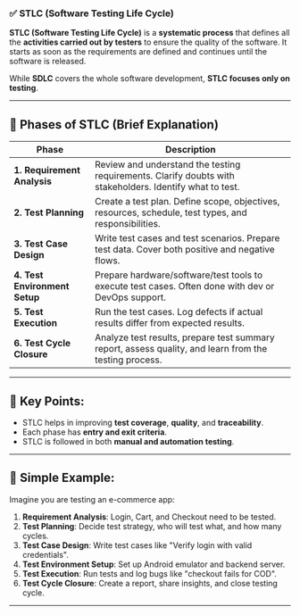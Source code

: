 ### ✅ STLC (Software Testing Life Cycle)

**STLC (Software Testing Life Cycle)** is a **systematic process** that defines all the **activities carried out by testers** to ensure the quality of the software. It starts as soon as the requirements are defined and continues until the software is released.

While **SDLC** covers the whole software development, **STLC focuses only on testing**.

---

## 🔄 **Phases of STLC (Brief Explanation)**

| Phase                         | Description                                                                                              |
| ----------------------------- | -------------------------------------------------------------------------------------------------------- |
| **1. Requirement Analysis**   | Review and understand the testing requirements. Clarify doubts with stakeholders. Identify what to test. |
| **2. Test Planning**          | Create a test plan. Define scope, objectives, resources, schedule, test types, and responsibilities.     |
| **3. Test Case Design**       | Write test cases and test scenarios. Prepare test data. Cover both positive and negative flows.          |
| **4. Test Environment Setup** | Prepare hardware/software/test tools to execute test cases. Often done with dev or DevOps support.       |
| **5. Test Execution**         | Run the test cases. Log defects if actual results differ from expected results.                          |
| **6. Test Cycle Closure**     | Analyze test results, prepare test summary report, assess quality, and learn from the testing process.   |

---

## 🧠 Key Points:

* STLC helps in improving **test coverage**, **quality**, and **traceability**.
* Each phase has **entry and exit criteria**.
* STLC is followed in both **manual and automation testing**.

---

## 📌 Simple Example:

Imagine you are testing an e-commerce app:

1. **Requirement Analysis**: Login, Cart, and Checkout need to be tested.
2. **Test Planning**: Decide test strategy, who will test what, and how many cycles.
3. **Test Case Design**: Write test cases like "Verify login with valid credentials".
4. **Test Environment Setup**: Set up Android emulator and backend server.
5. **Test Execution**: Run tests and log bugs like "checkout fails for COD".
6. **Test Cycle Closure**: Create a report, share insights, and close testing cycle.

---
